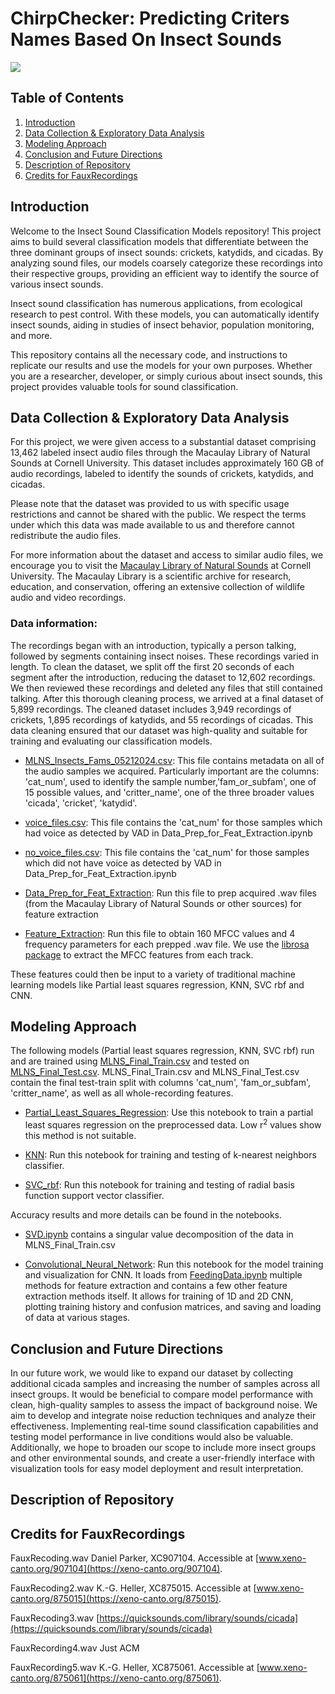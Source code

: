# ChirpChecker: Predicting Criters Names Based On Insect Sounds

<img src="https://media2.giphy.com/media/v1.Y2lkPTc5MGI3NjExaG1namU2dXozaDE3cHFrYjY5YWp1NndkaGMwbWNzMGVrOWR1ZmpsdiZlcD12MV9pbnRlcm5hbF9naWZfYnlfaWQmY3Q9Zw/LkSmv0KEK9H3nmNm0c/giphy.webp" />

## Table of Contents

1. [Introduction](#introduction)
2. [Data Collection & Exploratory Data Analysis](#data-collection--exploratory-data-analysis)
3. [Modeling Approach](#modeling-approach)
4. [Conclusion and Future Directions](#conclusion-and-future-directions)
5. [Description of Repository](#description-of-repository)
6. [Credits for FauxRecordings](#credits-for-fauxrecordings)

## Introduction
Welcome to the Insect Sound Classification Models repository! This project aims to build several classification models that differentiate between the three dominant groups of insect sounds: crickets, katydids, and cicadas. By analyzing sound files, our models coarsely categorize these recordings into their respective groups, providing an efficient way to identify the source of various insect sounds.

Insect sound classification has numerous applications, from ecological research to pest control. With these models, you can automatically identify insect sounds, aiding in studies of insect behavior, population monitoring, and more.

This repository contains all the necessary code, and instructions to replicate our results and use the models for your own purposes. Whether you are a researcher, developer, or simply curious about insect sounds, this project provides valuable tools for sound classification.


## Data Collection & Exploratory Data Analysis
For this project, we were given access to a substantial dataset comprising 13,462 labeled insect audio files through the Macaulay Library of Natural Sounds at Cornell University. This dataset includes approximately 160 GB of audio recordings, labeled to identify the sounds of crickets, katydids, and cicadas.

Please note that the dataset was provided to us with specific usage restrictions and cannot be shared with the public. We respect the terms under which this data was made available to us and therefore cannot redistribute the audio files.

For more information about the dataset and access to similar audio files, we encourage you to visit the [Macaulay Library of Natural Sounds](https://www.macaulaylibrary.org/?_ga=2.113818318.857612229.1717218032-636893029.1717218032&_gl=1%2Af8c6mr%2A_gcl_au%2AODU1MzgwODM4LjE3MTcyMTgwMzI.%2A_ga%2ANjM2ODkzMDI5LjE3MTcyMTgwMzI.%2A_ga_QR4NVXZ8BM%2AMTcxNzIxODAzMS4xLjEuMTcxNzIxODA2MS4zMC4wLjA.&doing_wp_cron=1717218075.6205980777740478515625) at Cornell University. The Macaulay Library is a scientific archive for research, education, and conservation, offering an extensive collection of wildlife audio and video recordings.

### Data information:
The recordings began with an introduction, typically a person talking, followed by segments containing insect noises. These recordings varied in length. To clean the dataset, we split off the first 20 seconds of each segment after the introduction, reducing the dataset to 12,602 recordings. We then reviewed these recordings and deleted any files that still contained talking. After this thorough cleaning process, we arrived at a final dataset of 5,899 recordings. The cleaned dataset includes 3,949 recordings of crickets, 1,895 recordings of katydids, and 55 recordings of cicadas. This data cleaning ensured that our dataset was high-quality and suitable for training and evaluating our classification models.

- [MLNS_Insects_Fams_05212024.csv](https://github.com/andrewcmerwin/ChirpChecker/blob/main/MLNS_Insects_Fams_05212024.csv): This file contains metadata on all of the audio samples we acquired. Particularly important are the columns: 'cat_num', used to identify the sample number,'fam_or_subfam', one of 15 possible values, and 'critter_name', one of the three broader values 'cicada', 'cricket', 'katydid'.

- [voice_files.csv](https://github.com/andrewcmerwin/ChirpChecker/blob/main/voice_files.csv): This file contains the 'cat_num' for those samples which had voice as detected by VAD in Data_Prep_for_Feat_Extraction.ipynb

- [no_voice_files.csv](https://github.com/andrewcmerwin/ChirpChecker/blob/main/no_voice_files.csv): This file contains the 'cat_num' for those samples which did not have voice as detected by VAD in Data_Prep_for_Feat_Extraction.ipynb

- [Data_Prep_for_Feat_Extraction](https://github.com/andrewcmerwin/ChirpChecker/blob/main/Data_Prep_for_Feat_Extraction.ipynb): Run this file to prep acquired .wav files (from the Macaulay Library of Natural Sounds or other sources) for feature extraction

- [Feature_Extraction](https://github.com/andrewcmerwin/ChirpChecker/blob/main/Feature_Extraction.ipynb): Run this file to obtain 160 MFCC values and 4 frequency parameters for each prepped .wav file. We use the [librosa package](https://librosa.org/) to extract the MFCC features from each track.

These features could then be input to a variety of traditional machine learning models like Partial least squares regression, KNN, SVC rbf and CNN. 

## Modeling Approach
The following models (Partial least squares regression, KNN, SVC rbf) run and are trained using [MLNS_Final_Train.csv](https://github.com/andrewcmerwin/ChirpChecker/blob/main/MLNS_Final_Train.csv) and tested on [MLNS_Final_Test.csv](https://github.com/andrewcmerwin/ChirpChecker/blob/main/MLNS_Final_Test.csv). MLNS_Final_Train.csv and MLNS_Final_Test.csv contain the final test-train split with columns 'cat_num', 'fam_or_subfam', 'critter_name', as well as all whole-recording features.

- [Partial_Least_Squares_Regression](https://github.com/andrewcmerwin/ChirpChecker/blob/main/Partial_Least_Squares_Regression.ipynb): Use this notebook to train a partial least squares regression on the preprocessed data. Low r<sup>2</sup> values show this method is not suitable.

- [KNN](https://github.com/andrewcmerwin/ChirpChecker/blob/main/KNN.ipynb): Run this notebook for training and testing of k-nearest neighbors classifier.

- [SVC_rbf](https://github.com/andrewcmerwin/ChirpChecker/blob/main/SVC_rbf.ipynb): Run this notebook for training and testing of radial basis function support vector classifier.

Accuracy results and more details can be found in the notebooks.

- [SVD.ipynb](https://github.com/andrewcmerwin/ChirpChecker/blob/main/SVD.ipynb) contains a singular value decomposition of the data in MLNS_Final_Train.csv


- [Convolutional_Neural_Network](https://github.com/andrewcmerwin/ChirpChecker/blob/main/Convolutional_Neural_Network.ipynb): Run this notebook for the model training and visualization for CNN. It loads from [FeedingData.ipynb](https://github.com/andrewcmerwin/ChirpChecker/blob/main/FeedingData.ipynb) multiple methods for feature extraction and contains a few other feature extraction methods itself. It allows for training of 1D and 2D CNN,  plotting training history and confusion matrices, and saving and loading of data at various stages.

## Conclusion and Future Directions
In our future work, we would like to expand our dataset by collecting additional cicada samples and increasing the number of samples across all insect groups. It would be beneficial to compare model performance with clean, high-quality samples to assess the impact of background noise. We aim to develop and integrate noise reduction techniques and analyze their effectiveness. Implementing real-time sound classification capabilities and testing model performance in live conditions would also be valuable. Additionally, we hope to broaden our scope to include more insect groups and other environmental sounds, and create a user-friendly interface with visualization tools for easy model deployment and result interpretation.

## Description of Repository


## Credits for FauxRecordings
FauxRecoding.wav
Daniel Parker, XC907104. Accessible at [www.xeno-canto.org/907104](https://xeno-canto.org/907104).

FauxRecoding2.wav
K.-G. Heller, XC875015. Accessible at [www.xeno-canto.org/875015](https://xeno-canto.org/875015).

FauxRecoding3.wav
[https://quicksounds.com/library/sounds/cicada](https://quicksounds.com/library/sounds/cicada)

FauxRecording4.wav
Just ACM

FauxRecording5.wav
K.-G. Heller, XC875061. Accessible at [www.xeno-canto.org/875061](https://xeno-canto.org/875061).